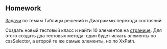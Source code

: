 ##  Homework

[Задачи](https://docs.google.com/spreadsheets/d/1VC0YmGShIfUrFvMO9TeXN6IROxvpGfzjslYxdg2fZOs/edit?usp=sharing) по темам Таблицы решений и Диаграммы перехода состояний

Создать новый тестовый класс и найти 10 элементов на [странице](https://demowebshop.tricentis.com/).
Для этого создать два тестовых метода: один будет искать элементы по cssSelector, а второй те же самые элементы, но по XxPath.